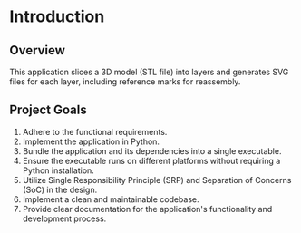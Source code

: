 # Introduction

## Overview

This application slices a 3D model (STL file) into layers and generates SVG files for each layer, including reference
marks for reassembly.

## Project Goals

1. Adhere to the functional requirements.
2. Implement the application in Python.
3. Bundle the application and its dependencies into a single executable.
4. Ensure the executable runs on different platforms without requiring a Python installation.
5. Utilize Single Responsibility Principle (SRP) and Separation of Concerns (SoC) in the design.
6. Implement a clean and maintainable codebase.
7. Provide clear documentation for the application's functionality and development process.
